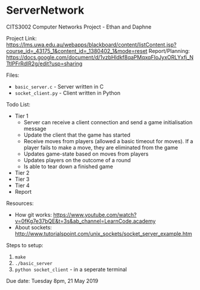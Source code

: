 # ServerNetwork
CITS3002 Computer Networks Project - Ethan and Daphne

Project Link: https://lms.uwa.edu.au/webapps/blackboard/content/listContent.jsp?course_id=_43175_1&content_id=_1380402_1&mode=reset
Report/Planning: https://docs.google.com/document/d/1vzbHldkf8qaPMqxqFIoJyxORLYxfj_NTtlPFrRdlR2g/edit?usp=sharing

Files:
* `basic_server.c` - Server written in C
* `socket_client.py` - Client written in Python

Todo List:
* Tier 1
  - Server can receive a client connection and send a game initialisation message
  - Update the client that the game has started
  - Receive moves from players (allowed a basic timeout for moves). If a player fails to make a move,
they are eliminated from the game
  - Updates game-state based on moves from players
  - Updates players on the outcome of a round
  - Is able to tear down a finished game
* Tier 2
* Tier 3
* Tier 4
* Report

Resources:
* How git works: https://www.youtube.com/watch?v=0fKg7e37bQE&t=3s&ab_channel=LearnCode.academy
* About sockets: http://www.tutorialspoint.com/unix_sockets/socket_server_example.htm

Steps to setup:
1. `make`
2. `./basic_server`
3. `python socket_client` - in a seperate terminal

Due date: Tuesday 8pm, 21 May 2019
